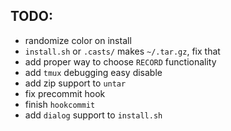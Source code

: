 ## TODO:
- randomize color on install
- `install.sh` or `.casts/` makes `~/.tar.gz`, fix that
- add proper way to choose `RECORD` functionality
- add `tmux` debugging easy disable
- add zip support to `untar`
- fix precommit hook
- finish `hookcommit`
- add `dialog` support to `install.sh`
